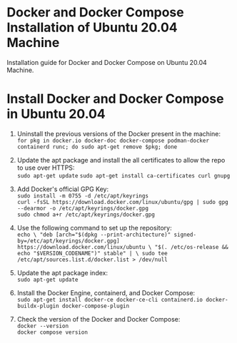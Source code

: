 # Docker and Docker Compose Installation of Ubuntu 20.04 Machine
Installation guide for Docker and Docker Compose on Ubuntu 20.04 Machine. 

# Install Docker and Docker Compose in Ubuntu 20.04

1. Uninstall the previous versions of the Docker present in the machine: <br/>
``` for pkg in docker.io docker-doc docker-compose podman-docker containerd runc; do sudo apt-get remove $pkg; done ```

2. Update the apt package and install the all certificates to allow the repo to use over HTTPS: <br/>
```sudo apt-get update```
```sudo apt-get install ca-certificates curl gnupg```

3. Add Docker's official GPG Key:<br/>
```sudo install -m 0755 -d /etc/apt/keyrings```<br/>
```curl -fsSL https://download.docker.com/linux/ubuntu/gpg | sudo gpg --dearmor -o /etc/apt/keyrings/docker.gpg```<br/>
```sudo chmod a+r /etc/apt/keyrings/docker.gpg```

4. Use the following command to set up the repository: <br/>
```echo \ "deb [arch="$(dpkg --print-architecture)" signed-by=/etc/apt/keyrings/docker.gpg] https://download.docker.com/linux/ubuntu \ "$(. /etc/os-release && echo "$VERSION_CODENAME")" stable" | \ sudo tee /etc/apt/sources.list.d/docker.list > /dev/null```
  
5. Update the apt package index: <br/>
```sudo apt-get update```

6. Install the Docker Engine, containerd, and Docker Compose: <br/>
```sudo apt-get install docker-ce docker-ce-cli containerd.io docker-buildx-plugin docker-compose-plugin```

7. Check the version of the Docker and Docker Compose: <br/>
```docker --version```<br/>
```docker compose version```
